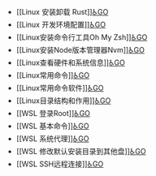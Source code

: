 - [[Linux 安装卸载 Rust]][♿GO](https://github.com/FourteenD/Note/blob/main/技术/操作系统/Linux/Linux%20安装卸载%20Rust.md)
- [[Linux 开发环境配置]][♿GO](https://github.com/FourteenD/Note/blob/main/技术/操作系统/Linux/Linux%20开发环境配置.md)
- [[Linux安装命令行工具Oh My Zsh]][♿GO](https://github.com/FourteenD/Note/blob/main/技术/操作系统/Linux/Linux安装命令行工具Oh%20My%20Zsh.md)
- [[Linux安装Node版本管理器Nvm]][♿GO](https://github.com/FourteenD/Note/blob/main/技术/操作系统/Linux/Linux安装Node版本管理器Nvm.md)
- [[Linux查看硬件和系统信息]][♿GO](https://github.com/FourteenD/Note/blob/main/技术/操作系统/Linux/Linux查看硬件和系统信息.md)
- [[Linux常用命令]][♿GO](https://github.com/FourteenD/Note/blob/main/技术/操作系统/Linux/Linux常用命令.md)
- [[Linux常用命令软件]][♿GO](https://github.com/FourteenD/Note/blob/main/技术/操作系统/Linux/Linux常用命令软件.md)
- [[Linux目录结构和作用]][♿GO](https://github.com/FourteenD/Note/blob/main/技术/操作系统/Linux/Linux目录结构和作用.md)
- [[WSL  登录Root]][♿GO](https://github.com/FourteenD/Note/blob/main/技术/操作系统/Linux/WSL%20%20登录Root.md)
- [[WSL 基本命令]][♿GO](https://github.com/FourteenD/Note/blob/main/技术/操作系统/Linux/WSL%20基本命令.md)
- [[WSL 系统代理]][♿GO](https://github.com/FourteenD/Note/blob/main/技术/操作系统/Linux/WSL%20系统代理.md)
- [[WSL 修改默认安装目录到其他盘]][♿GO](https://github.com/FourteenD/Note/blob/main/技术/操作系统/Linux/WSL%20修改默认安装目录到其他盘.md)
- [[WSL SSH远程连接]][♿GO](https://github.com/FourteenD/Note/blob/main/技术/操作系统/Linux/WSL%20SSH远程连接.md)
